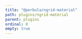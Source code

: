 ```yaml
---
title: "@perbula/ngrid-material"
path: plugins/ngrid-material
parent: plugins
ordinal: 0
empty: true
---
```

